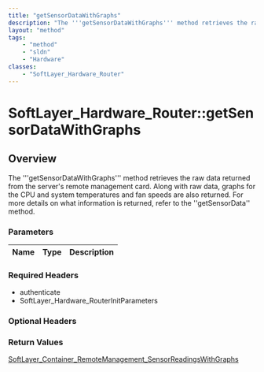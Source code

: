 ```yaml
---
title: "getSensorDataWithGraphs"
description: "The '''getSensorDataWithGraphs''' method retrieves the raw data returned from the server's remote management card. Along... "
layout: "method"
tags:
    - "method"
    - "sldn"
    - "Hardware"
classes:
    - "SoftLayer_Hardware_Router"
---
```

# SoftLayer_Hardware_Router::getSensorDataWithGraphs
## Overview 
The '''getSensorDataWithGraphs''' method retrieves the raw data returned from the server's remote management card. Along with raw data, graphs for the CPU and system temperatures and fan speeds are also returned. For more details on what information is returned, refer to the ''getSensorData'' method. 

### Parameters 
|Name | Type | Description |
| --- | --- | --- |


### Required Headers
* authenticate
* SoftLayer_Hardware_RouterInitParameters

### Optional Headers

### Return Values
<a href='/reference/datatypes/SoftLayer_Container_RemoteManagement_SensorReadingsWithGraphs'>SoftLayer_Container_RemoteManagement_SensorReadingsWithGraphs </a>
